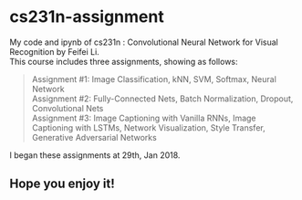 # cs231n-assignment
My code and ipynb of cs231n : Convolutional Neural Network for Visual Recognition by Feifei Li.<br>
This course includes three assignments, showing as follows:
>Assignment #1: Image Classification, kNN, SVM, Softmax, Neural Network<br>
>Assignment #2: Fully-Connected Nets, Batch Normalization, Dropout, Convolutional Nets<br>
>Assignment #3: Image Captioning with Vanilla RNNs, Image Captioning with LSTMs, Network Visualization, Style Transfer, Generative Adversarial Networks<br>

I began these assignments at 29th, Jan 2018.

## Hope you enjoy it!
